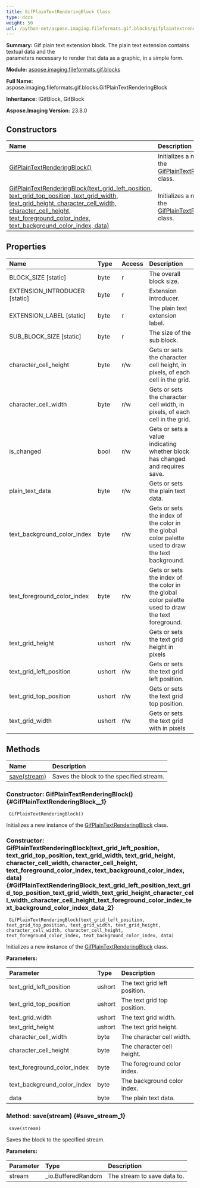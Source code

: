 ```yaml
---
title: GifPlainTextRenderingBlock Class
type: docs
weight: 50
url: /python-net/aspose.imaging.fileformats.gif.blocks/gifplaintextrenderingblock/
---
```


**Summary:** Gif plain text extension block. The plain text extension contains textual data and the<br/>            parameters necessary to render that data as a graphic, in a simple form.

**Module:** [aspose.imaging.fileformats.gif.blocks](/imaging/python-net/aspose.imaging.fileformats.gif.blocks/)

**Full Name:** aspose.imaging.fileformats.gif.blocks.GifPlainTextRenderingBlock

**Inheritance:** IGifBlock, GifBlock

**Aspose.Imaging Version:** 23.8.0

## **Constructors**
| **Name** | **Description** |
| :- | :- |
| [GifPlainTextRenderingBlock()](#GifPlainTextRenderingBlock__1) | Initializes a new instance of the [GifPlainTextRenderingBlock](/imaging/python-net/aspose.imaging.fileformats.gif.blocks/gifplaintextrenderingblock/) class. |
| [GifPlainTextRenderingBlock(text_grid_left_position, text_grid_top_position, text_grid_width, text_grid_height, character_cell_width, character_cell_height, text_foreground_color_index, text_background_color_index, data)](#GifPlainTextRenderingBlock_text_grid_left_position_text_grid_top_position_text_grid_width_text_grid_height_character_cell_width_character_cell_height_text_foreground_color_index_text_background_color_index_data_2) | Initializes a new instance of the [GifPlainTextRenderingBlock](/imaging/python-net/aspose.imaging.fileformats.gif.blocks/gifplaintextrenderingblock/) class. |
## **Properties**
| **Name** | **Type** | **Access** | **Description** |
| :- | :- | :- | :- |
| BLOCK_SIZE [static] | byte | r | The overall block size. |
| EXTENSION_INTRODUCER [static] | byte | r | Extension introducer. |
| EXTENSION_LABEL [static] | byte | r | The plain text extension label. |
| SUB_BLOCK_SIZE [static] | byte | r | The size of the sub block. |
| character_cell_height | byte | r/w | Gets or sets the character cell height, in pixels, of each cell in the grid. |
| character_cell_width | byte | r/w | Gets or sets the character cell width, in pixels, of each cell in the grid. |
| is_changed | bool | r/w | Gets or sets a value indicating whether block has changed and requires save. |
| plain_text_data | byte | r/w | Gets or sets the plain text data. |
| text_background_color_index | byte | r/w | Gets or sets the index of the color in the global color palette used to draw the text background. |
| text_foreground_color_index | byte | r/w | Gets or sets the index of the color in the global color palette used to draw the text foreground. |
| text_grid_height | ushort | r/w | Gets or sets the text grid height in pixels |
| text_grid_left_position | ushort | r/w | Gets or sets the text grid left position. |
| text_grid_top_position | ushort | r/w | Gets or sets the text grid top position. |
| text_grid_width | ushort | r/w | Gets or sets the text grid with in pixels |
## **Methods**
| **Name** | **Description** |
| :- | :- |
| [save(stream)](#save_stream_1) | Saves the block to the specified stream. |


### Constructor: GifPlainTextRenderingBlock() {#GifPlainTextRenderingBlock__1}


```
 GifPlainTextRenderingBlock() 
```

Initializes a new instance of the [GifPlainTextRenderingBlock](/imaging/python-net/aspose.imaging.fileformats.gif.blocks/gifplaintextrenderingblock/) class.

### Constructor: GifPlainTextRenderingBlock(text_grid_left_position, text_grid_top_position, text_grid_width, text_grid_height, character_cell_width, character_cell_height, text_foreground_color_index, text_background_color_index, data) {#GifPlainTextRenderingBlock_text_grid_left_position_text_grid_top_position_text_grid_width_text_grid_height_character_cell_width_character_cell_height_text_foreground_color_index_text_background_color_index_data_2}


```
 GifPlainTextRenderingBlock(text_grid_left_position, text_grid_top_position, text_grid_width, text_grid_height, character_cell_width, character_cell_height, text_foreground_color_index, text_background_color_index, data) 
```

Initializes a new instance of the [GifPlainTextRenderingBlock](/imaging/python-net/aspose.imaging.fileformats.gif.blocks/gifplaintextrenderingblock/) class.

**Parameters:**

| Parameter | Type | Description |
| :- | :- | :- |
| text_grid_left_position | ushort | The text grid left position. |
| text_grid_top_position | ushort | The text grid top position. |
| text_grid_width | ushort | The text grid width. |
| text_grid_height | ushort | The text grid height. |
| character_cell_width | byte | The character cell width. |
| character_cell_height | byte | The character cell height. |
| text_foreground_color_index | byte | The foreground color index. |
| text_background_color_index | byte | The background color index. |
| data | byte | The plain text data. |

### Method: save(stream) {#save_stream_1}


```
 save(stream) 
```

Saves the block to the specified stream.

**Parameters:**

| Parameter | Type | Description |
| :- | :- | :- |
| stream | _io.BufferedRandom | The stream to save data to. |

